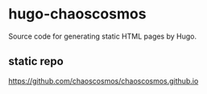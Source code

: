 # hugo-chaoscosmos
Source code for generating static HTML pages by Hugo.

## static repo
https://github.com/chaoscosmos/chaoscosmos.github.io
